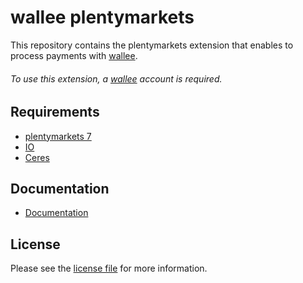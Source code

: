 

# wallee plentymarkets
This repository contains the plentymarkets extension that enables to process payments with [wallee](https://www.wallee.com/).

###### To use this extension, a [wallee](https://www.wallee.com/) account is required.

## Requirements

* [plentymarkets 7](https://www.plentymarkets.eu/)
* [IO](https://marketplace.plentymarkets.com/plugins/channels/online-shops/io_4696)
* [Ceres](https://marketplace.plentymarkets.com/plugins/channels/online-shops/ceres_4697)

## Documentation

* [Documentation](https://plugin-documentation.wallee.com/wallee-payment/plentymarkets/2.1.1/docs/en/documentation.html)

## License

Please see the [license file](https://github.com/wallee-payment/plentymarkets/blob/2.1.1/LICENSE) for more information.